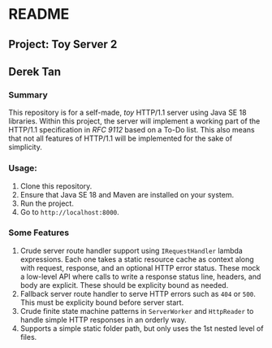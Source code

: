 # README
## Project: Toy Server 2
## Derek Tan

### Summary
This repository is for a self-made, _toy_ HTTP/1.1 server using Java SE 18 libraries. Within this project, the server will implement a working part of the HTTP/1.1 specification in _RFC 9112_ based on a To-Do list. This also means that not all features of HTTP/1.1 will be implemented for the sake of simplicity.

### Usage:
 1. Clone this repository.
 2. Ensure that Java SE 18 and Maven are installed on your system.
 3. Run the project.
 4. Go to `http://localhost:8000`.

### Some Features
 1. Crude server route handler support using `IRequestHandler` lambda expressions. Each one takes a static resource cache as context along with request, response, and an optional HTTP error status. These mock a low-level API where calls to write a response status line, headers, and body are explicit. These should be explicity bound as needed.
 2. Fallback server route handler to serve HTTP errors such as `404` or `500`. This must be explicity bound before server start.
 3. Crude finite state machine patterns in `ServerWorker` and `HttpReader` to handle simple HTTP responses in an orderly way.
 4. Supports a simple static folder path, but only uses the 1st nested level of files.
